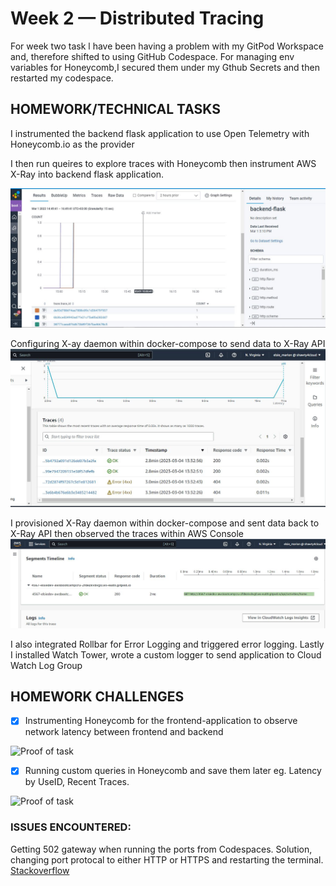 # Week 2 — Distributed Tracing
For week two task l have been having a problem with my GitPod Workspace and, therefore shifted to using GitHub Codespace. 
For managing env variables for Honeycomb,I secured them under my Gthub Secrets and then restarted my codespace.

## HOMEWORK/TECHNICAL TASKS

I instrumented the backend flask application to use Open Telemetry with Honeycomb.io as the provider

I then run queires to explore traces with Honeycomb then instrument AWS X-Ray into backend flask application.

![Proof of Honey comb](assets/Week%202%20Honeycomb%20traces.JPG)

Configuring X-ay daemon within docker-compose to send data to X-Ray API
![](assets/CaptureWeek2%20sending%20data%20back%20to%20X-RAY%20API.JPG)

I provisioned X-Ray daemon within docker-compose and sent data back to X-Ray API then observed the traces within AWS Console
![Proof of traces on AWS Console](assets/Week2%20tracefromxray.JPG)

I also integrated Rollbar for Error Logging and triggered error logging.
Lastly I installed Watch Tower, wrote a custom logger to send application to Cloud Watch Log Group

## HOMEWORK CHALLENGES
- [x] Instrumenting Honeycomb for the frontend-application to observe network latency between frontend and backend

![Proof of task]()

- [x] Running custom queries in Honeycomb and save them later eg. Latency by UseID, Recent Traces.

![Proof of task]()

### ISSUES ENCOUNTERED:
Getting 502 gateway when running the ports from Codespaces. Solution, changing port protocal to either HTTP or HTTPS and restarting the terminal.
[Stackoverflow](https://github.com/community/community/discussions/285630)
